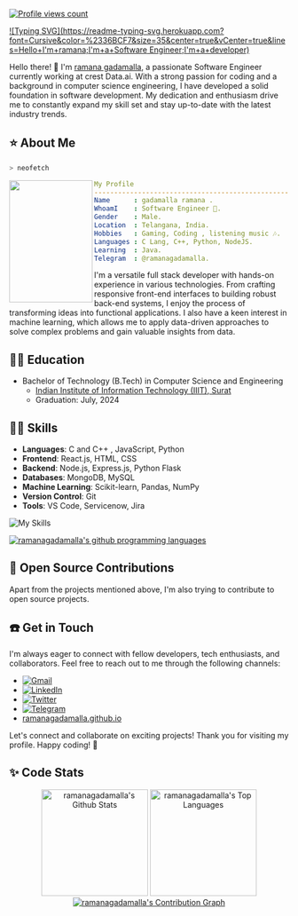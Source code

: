 [![Profile views count](https://komarev.com/ghpvc/?username=ramanagadamalla)](https://github.com/ramanagadamalla)

[![Typing SVG](https://readme-typing-svg.herokuapp.com?font=Cursive&color=%2336BCF7&size=35&center=true&vCenter=true&lines=Hello+I'm+ramana;I'm+a+Software Engineer;I'm+a+developer)](https://github.com/ramanagadamalla/)

Hello there! 👋 I'm [ramana gadamalla](https://ramanagadamalla.github.io), a passionate Software Engineer currently working at crest Data.ai. With a strong passion for coding and a background in computer science engineering, I have developed a solid foundation in software development. My dedication and enthusiasm drive me to constantly expand my skill set and stay up-to-date with the latest industry trends.

## ⭐ About Me

```zsh
> neofetch
```

<img align="left" src="https://media.licdn.com/dms/image/D4D03AQHGce3J-eOdyQ/profile-displayphoto-shrink_800_800/0/1685993092267?e=2147483647&v=beta&t=Mvek23ZktqhUNJyh411X3dngwQBCqcrgYS_emWclJIU" width="150px" height="220px"/> 

```yaml
My Profile
-----------------------------------------------------------
Name      : gadamalla ramana .
WhoamI    : Software Engineer 🏫.
Gender    : Male.
Location  : Telangana, India.
Hobbies   : Gaming, Coding , listening music 🎶.
Languages : C Lang, C++, Python, NodeJS.
Learning  : Java.
Telegram  : @ramanagadamalla.
```


I'm a versatile full stack developer with hands-on experience in various technologies. From crafting responsive front-end interfaces to building robust back-end systems, I enjoy the process of transforming ideas into functional applications. I also have a keen interest in machine learning, which allows me to apply data-driven approaches to solve complex problems and gain valuable insights from data.

## 👨‍🎓 Education

- Bachelor of Technology (B.Tech) in Computer Science and Engineering
  - [Indian Institute of Information Technology (IIIT), Surat](https://www.google.com/search?q=IIIT+Surat&oq=IIIT+Surat&aqs=chrome..69i57j69i60l3j69i65.7945j0j7&client=ms-android-xiaomi-rev1&sourceid=chrome-mobile&ie=UTF-8)
  - Graduation: July, 2024


## 🧑‍💻 Skills

- **Languages**: C and C++ , JavaScript, Python
- **Frontend**: React.js, HTML, CSS
- **Backend**: Node.js, Express.js, Python Flask
- **Databases**: MongoDB, MySQL
- **Machine Learning**: Scikit-learn, Pandas, NumPy
- **Version Control**: Git
- **Tools**: VS Code, Servicenow, Jira

<img src="https://skillicons.dev/icons?i=c,cpp,py,nodejs,js,css,html,bash,linux,git&perline=7" alt="My Skills"/>

[![ramanagadamalla's github programming languages](https://github-readme-stats-eight-theta.vercel.app/api/top-langs/?username=ramanagadamalla&langs_count=10&layout=compact&theme=material-palenight&hide_border=true&bg_color=1F222E&title_color=F85D7F&icon_color=F8D866)](https://github.com/ramanagadamalla/)

## 🤝 Open Source Contributions

Apart from the projects mentioned above, I'm also trying to contribute to open source projects.


## ☎️ Get in Touch

I'm always eager to connect with fellow developers, tech enthusiasts, and collaborators. Feel free to reach out to me through the following channels:

- [![Gmail](https://img.shields.io/badge/Gmail-D14836?style=for-the-badge&logo=gmail&logoColor=white)](mailto:ramanabheemesh@gmail.com)
  <!-- - [![Protonmail](https://img.shields.io/badge/ProtonMail-8B89CC?style=for-the-badge&logo=protonmail&logoColor=white)](mailto:ramanagadamalla@protonmail.com)-->
- [![LinkedIn](https://img.shields.io/badge/ramanagadamalla-%230077B5.svg?style=for-the-badge&logo=linkedin&logoColor=white)](https://www.linkedin.com/in/ramana-gadamalla-b31796204/)
- [![Twitter](https://img.shields.io/badge/ramanagadamalla-%231DA1F2.svg?style=for-the-badge&logo=Twitter&logoColor=white)](https://www.twitter.com/ramanagadamalla)
- [![Telegram](https://img.shields.io/badge/ramanagadamalla-2CA5E0?style=for-the-badge&logo=telegram&logoColor=white)](https://t.me/ramanagadamalla)
- [ramanagadamalla.github.io](https://ramanagadamalla.github.io)

Let's connect and collaborate on exciting projects! Thank you for visiting my profile. Happy coding! 🚀


## ✨ Code Stats

  <p align = "center">
    <a href="https://github.com/ramanagadamalla"><img alt="ramanagadamalla's Github Stats" src="https://github-readme-stats.vercel.app/api/?username=ramanagadamalla&show_icons=true&include_all_commits=true&count_private=true&theme=material-palenight&hide_border=true&bg_color=1F222E&title_color=F85D7F&icon_color=F8D866&line_height=28&rank_icon=github" height="192px"/></a>
    <a href="https://github.com/ramanagadamalla"><img alt="ramanagadamalla's Top Languages" src="https://denvercoder1-github-readme-stats.vercel.app/api/top-langs/?username=ramanagadamalla&langs_count=10&layout=compact&theme=material-palenight&hide_border=true&bg_color=1F222E&title_color=F85D7F&icon_color=F8D866" height="192px"/></a>
    <a href="https://github.com/ramanagadamalla"><img alt="ramanagadamalla's Contribution Graph" src="https://github-readme-activity-graph.vercel.app/graph?username=ramanagadamalla&theme=dracula&bg_color=1F222E&title_color=F85D7F&point=F8D866&line=F85D7F&color=a6accd&hide_border=true&radius=4.5" /></a>
  </p>
  

